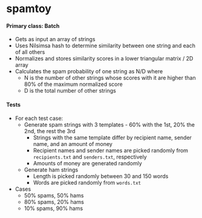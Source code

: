 # spamtoy

#### Primary class: Batch
- Gets as input an array of strings
- Uses Nilsimsa hash to determine similarity between one string and each of
all others
- Normalizes and stores similarity scores in a lower triangular matrix / 2D
array
- Calculates the spam probability of one string as N/D where
  - N is the number of other strings whose scores with it are higher than 80%
  of the maximum normalized score
  - D is the total number of other strings

#### Tests
- For each test case:
  - Generate spam strings with 3 templates - 60% with the 1st, 20% the 2nd, the
  rest the 3rd
    - Strings with the same template differ by recipient name, sender name, and
    an amount of money
    - Recipient names and sender names are picked randomly from
    `recipients.txt` and `senders.txt`, respectively
    - Amounts of money are generated randomly
  - Generate ham strings
    - Length is picked randomly between 30 and 150 words
    - Words are picked randomly from `words.txt`
- Cases
  - 50% spams, 50% hams
  - 80% spams, 20% hams
  - 10% spams, 90% hams